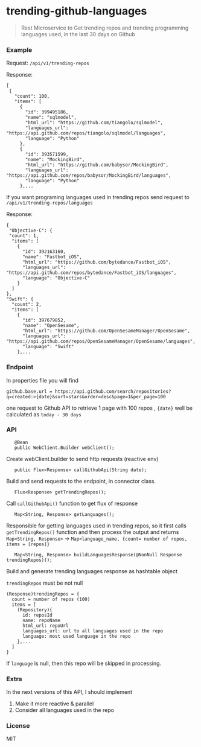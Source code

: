 # trending-github-languages
 
 > Rest Microservice to Get trending repos and trending programming languages used, in the last 30 days on Github

### Example

 Request: `/api/v1/trending-repos`
 
 Response:
 ```
[
  {
    "count": 100,
    "items": [
      {
        "id": 399495186,
        "name": "sqlmodel",
        "html_url": "https://github.com/tiangolo/sqlmodel",
        "languages_url": "https://api.github.com/repos/tiangolo/sqlmodel/languages",
        "language": "Python"
      },
      {
        "id": 393571599,
        "name": "MockingBird",
        "html_url": "https://github.com/babysor/MockingBird",
        "languages_url": "https://api.github.com/repos/babysor/MockingBird/languages",
        "language": "Python"
      },...
```

If you want programing languages used in trending repos send request to `/api/v1/trending-repos/languages`
 
 Response:
 ```
{
  "Objective-C": {
  "count": 1,
   "items": [
     {
       "id": 392163160,
       "name": "Fastbot_iOS",
       "html_url": "https://github.com/bytedance/Fastbot_iOS",
       "languages_url": "https://api.github.com/repos/bytedance/Fastbot_iOS/languages",
       "language": "Objective-C"
     }
   ]
 },
 "Swift": {
   "count": 2,
   "items": [
     {
       "id": 397679852,
       "name": "OpenSesame",
       "html_url": "https://github.com/OpenSesameManager/OpenSesame",
       "languages_url": "https://api.github.com/repos/OpenSesameManager/OpenSesame/languages",
       "language": "Swift"
     },...
 ```
 ### Endpoint
 
 In properties file you will find 
 
 `github.base.url = https://api.github.com/search/repositories?q=created:>{date}&sort=stars&order=desc&page=1&per_page=100`
 
 one request to Github API to retrieve 1 page with 100 repos 
 , `{date}` well be calculated as `today - 30 days`
 
 ### API
 
 ``` 
    @Bean
    public WebClient.Builder webClient();
 ```
 Create webClient.builder to send http requests (reactive env)
 
 ```
    public Flux<Response> callGithubApi(String date);
 ```
 Build and send requests to the endpoint, in connector class.
 
 ``` 
    Flux<Response> getTrendingRepos(); 
 ```
 Call `callGithubApi()` function to get flux of response
 
 ```
    Map<String, Response> getLanguages();
 ```
 Responsible for getting languages used in trending repos, so it first calls `getTrendingRepos()` function and then process
 the output and returns `Map<String, Response>` -> `Map<language_name, {count= number of repos, items = [repos]}`
 
 ```
    Map<String, Response> buildLanguagesResponse(@NonNull Response trendingRepos)();
 ```
 Build and generate trending languages response as hashtable object
 
 `trendingRepos` must be not null
 
 ```
(Response)trendingRepos = {
   count = number of repos (100)
   items = [
     (Repository){
       id: reposId
       name: repoName
       html_url: repoUrl
       languages_url: url to all languages used in the repo
       language: most used language in the repo
     },...
   ]
}
 ```
 
 If `language` is null, then this repo will be skipped in processing.
 
 ### Extra
 In the next versions of this API, I should implement

 1.  Make it more reactive & parallel
 2.  Consider all languages used in the repo

### License
MIT


